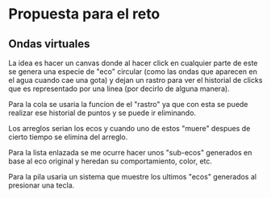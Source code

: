 # Propuesta para el reto 
## Ondas virtuales 
La idea es hacer un canvas donde al hacer click en cualquier parte de este se genera una especie de "eco" circular (como las ondas que aparecen en el agua cuando cae una gota) y dejan un rastro para ver el historial de clicks que es representado por una linea (por decirlo de alguna manera). 

Para la cola se usaria la funcion de el "rastro" ya que con esta se puede realizar ese historial de puntos y se puede ir eliminando.

Los arreglos serian los ecos y cuando uno de estos "muere" despues de cierto tiempo se elimina del arreglo.

Para la lista enlazada se me ocurre hacer unos "sub-ecos" generados en base al eco original y heredan su comportamiento, color, etc.

Para la pila usaria un sistema que muestre los ultimos "ecos" generados al presionar una tecla.